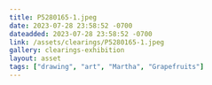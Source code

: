 ```yaml
---
title: P5280165-1.jpeg
date: 2023-07-28 23:58:52 -0700
dateadded: 2023-07-28 23:58:52 -0700
link: /assets/clearings/P5280165-1.jpeg
gallery: clearings-exhibition
layout: asset
tags: ["drawing", "art", "Martha", "Grapefruits"]
--- 
```

